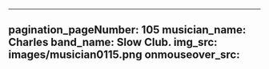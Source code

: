 ------
pagination_pageNumber: 105
musician_name: Charles
band_name: Slow Club.
img_src: images/musician0115.png
onmouseover_src: 
------